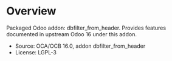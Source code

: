 # Overview

Packaged Odoo addon: dbfilter_from_header. Provides features documented in upstream Odoo 16 under this addon.

- Source: OCA/OCB 16.0, addon dbfilter_from_header
- License: LGPL-3
